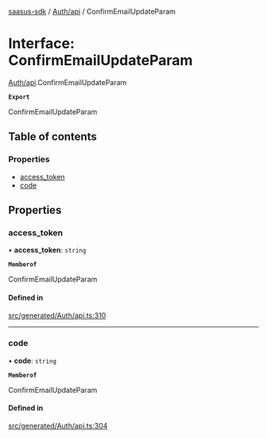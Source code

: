 [saasus-sdk](../README.md) / [Auth/api](../modules/Auth_api.md) / ConfirmEmailUpdateParam

# Interface: ConfirmEmailUpdateParam

[Auth/api](../modules/Auth_api.md).ConfirmEmailUpdateParam

**`Export`**

ConfirmEmailUpdateParam

## Table of contents

### Properties

- [access\_token](Auth_api.ConfirmEmailUpdateParam.md#access_token)
- [code](Auth_api.ConfirmEmailUpdateParam.md#code)

## Properties

### access\_token

• **access\_token**: `string`

**`Memberof`**

ConfirmEmailUpdateParam

#### Defined in

[src/generated/Auth/api.ts:310](https://github.com/saasus-platform/saasus-sdk-javascript/blob/2c78b0a/src/generated/Auth/api.ts#L310)

___

### code

• **code**: `string`

**`Memberof`**

ConfirmEmailUpdateParam

#### Defined in

[src/generated/Auth/api.ts:304](https://github.com/saasus-platform/saasus-sdk-javascript/blob/2c78b0a/src/generated/Auth/api.ts#L304)

